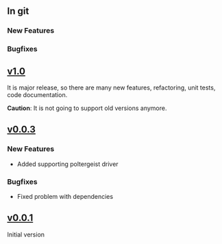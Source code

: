 ## In git

### New Features

### Bugfixes

## [v1.0](https://github.com/romikoops/howitzer/compare/v0.0.3...v1.0)

It is major release, so there are many new features, refactoring, unit tests, code documentation.

**Caution**: It is not going to support old versions anymore.


## [v0.0.3](https://github.com/romikoops/howitzer/compare/v0.0.1...v0.0.3)

### New Features

* Added supporting poltergeist driver

### Bugfixes

* Fixed problem with dependencies 

## [v0.0.1](https://github.com/romikoops/howitzer/tree/v0.0.1)

Initial version
